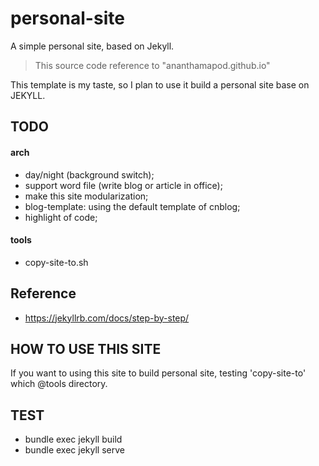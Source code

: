 # personal-site

A simple personal site, based on Jekyll.
> This source code reference to "ananthamapod.github.io"

This template is my taste, so I plan to use it build a personal site base on
JEKYLL.

## TODO

#### arch

- day/night (background switch);
- support word file (write blog or article in office);
- make this site modularization;
- blog-template: using the default template of cnblog;
- highlight of code;

#### tools

- copy-site-to.sh

## Reference

- https://jekyllrb.com/docs/step-by-step/

## HOW TO USE THIS SITE

If you want to using this site to build personal site, testing 'copy-site-to'
which @tools directory.

## TEST

- bundle exec jekyll build
- bundle exec jekyll serve


